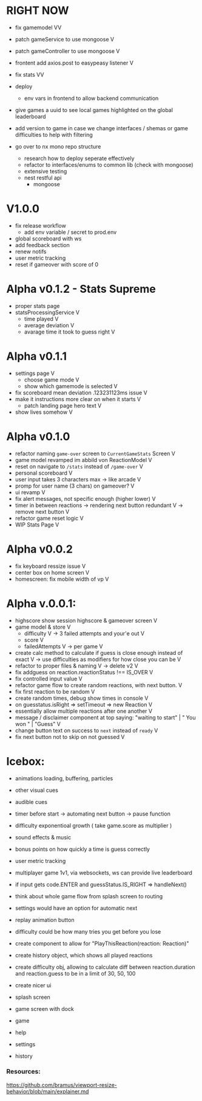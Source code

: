 # RIGHT NOW
- fix gamemodel VV
- patch gameService to use mongoose V
- patch gameController to use mongoose V
- frontent add axios.post to easypeasy listener V
- fix stats VV
- deploy 
  - env vars in frontend to allow backend communication


- give games a uuid to see local games highlighted on the global leaderboard
- add version to game in case we change interfaces / shemas or game difficulties
  to help with filtering

- go over to nx mono repo structure
  - research how to deploy seperate effectively
  - refactor to interfaces/enums to common lib (check with mongoose)
  - extensive testing
  - nest restful api
    - mongoose

# V1.0.0
- fix release workflow
  - add env variable / secret to prod.env
- global scoreboard with ws
- add feedback section
- renew notifs
- user metric tracking
- reset if gameover with score of 0 

# Alpha v0.1.2 - Stats Supreme
- proper stats page 
- statsProcessingService V
  - time played V
  - average deviation V
  - avarage time it took to guess right V

# Alpha v0.1.1
- settings page V
  - choose game mode V
  - show which gamemode is selected V
- fix scoreboard mean deviation .123231123ms issue V
- make it instructions more clear on when it starts V
  - patch landing page hero text V
- show lives somehow V

# Alpha v0.1.0
- refactor naming `game-over` screen to `CurrentGameStats` Screen V
- game model revamped im abbild von ReactionModel V
- reset on navigate to `/stats` instead of `/game-over` V
- personal scoreboard V
- user input takes 3 characters max -> like arcade V
- promp for user name (3 chars) on gameover? V
- ui revamp V
- fix alert messages, not specific enough (higher lower) V
- timer in between reactions -> rendering next button redundant V
-> remove next button V
- refactor game reset logic V
- WIP Stats Page V

# Alpha v0.0.2
- fix keyboard ressize issue V
- center box on home screen V
- homescreen: fix mobile width of vp V


# Alpha v.0.0.1:

- highscore show session highscore & gameover screen V
- game model & store V
  - difficulty V
    -> 3 failed attempts and your'e out V
  - score V
  - failedAttempts V
    -> per game V
- create calc method to calculate if guess is close enough instead of exact V
  -> use difficulties as modifiers for how close you can be V
- refactor to proper files & naming V
  -> delete v2 V
- fix addguess on reaction.reactionStatus !== IS_OVER V
- fix controlled input value V
- refactor game flow to create random reactions, with next button. V
- fix first reaction to be random V
- create random times, debug show times in console V
- on guesstatus.isRight => setTimeout => new Reaction V
- essentially allow multiple reactions after one another V
- message / disclaimer component at top saying: "waiting to start" | " You won " | "Guess" V
- change button text on success to `next` instead of `ready` V
- fix next button not to skip on not guessed V

# Icebox:

- animations loading, buffering, particles
- other visual cues
- audible cues
- timer before start
  -> automating next button
  -> pause function
- difficulty exponentioal growth ( take game.score as multiplier )
- sound effects & music
- bonus points on how quickly a time is guess correctly
- user metric tracking

- multiplayer game 1v1, via websockets, ws can provide live leaderboard
- if input gets code.ENTER and guessStatus.IS_RIGHT => handleNext()
- think about whole game flow from splash screen to routing
- settings would have an option for automatic next
- replay animation button
- difficulty could be how many tries you get before you lose
- create component to allow for "PlayThisReaction(reaction: Reaction)"
- create history object, which shows all played reactions
- create difficulty obj, allowing to calculate diff between reaction.duration and reaction.guess to be in a limit of 30, 50, 100
- create nicer ui
- splash screen
- game screen with dock
- game
- help
- settings
- history

### Resources:
https://github.com/bramus/viewport-resize-behavior/blob/main/explainer.md
